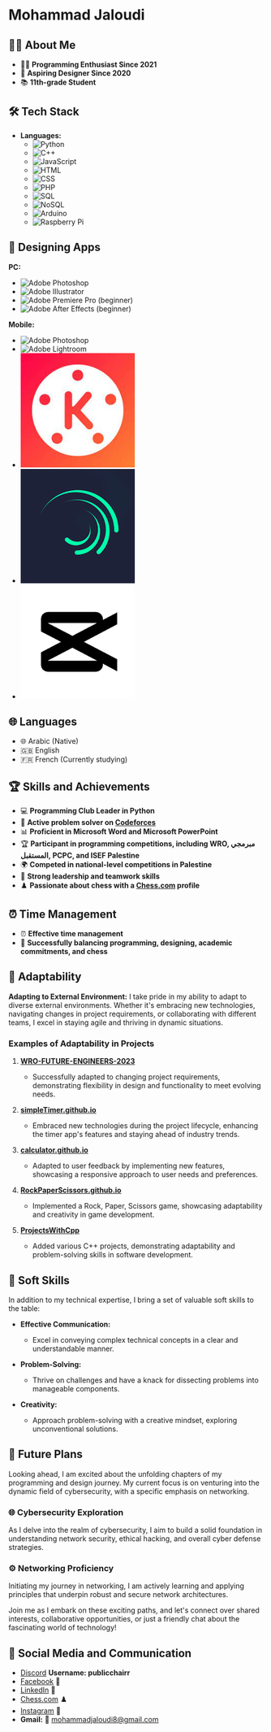 # Mohammad Jaloudi

## 👨‍💻 About Me

- 🧑‍💻 **Programming Enthusiast Since 2021**
- 🎨 **Aspiring Designer Since 2020**
- 📚 **11th-grade Student**

## 🛠️ Tech Stack

- **Languages:**
  - ![Python](https://img.shields.io/badge/Python-3776AB?style=flat&logo=python&logoColor=white)
  - ![C++](https://img.shields.io/badge/C++-00599C?style=flat&logo=c%2B%2B&logoColor=white)
  - ![JavaScript](https://img.shields.io/badge/JavaScript-F7DF1E?style=flat&logo=javascript&logoColor=black)
  - ![HTML](https://img.shields.io/badge/HTML-E34F26?style=flat&logo=html5&logoColor=white)
  - ![CSS](https://img.shields.io/badge/CSS-1572B6?style=flat&logo=css3&logoColor=white)
  - ![PHP](https://img.shields.io/badge/PHP-777BB4?style=flat&logo=php&logoColor=white)
  - ![SQL](https://img.shields.io/badge/SQL-4479A1?style=flat&logo=postgresql&logoColor=white)
  - ![NoSQL](https://img.shields.io/badge/NoSQL-4DB33D?style=flat&logo=mongodb&logoColor=white)
  - ![Arduino](https://img.shields.io/badge/Arduino-00979D?style=flat&logo=arduino&logoColor=white)
  - ![Raspberry Pi](https://img.shields.io/badge/Raspberry%20Pi-C51A4A?style=flat&logo=Raspberry%20Pi&logoColor=white)

## 🎨 Designing Apps

**PC:**
- ![Adobe Photoshop](https://img.shields.io/badge/Adobe%20Photoshop-31A8FF?style=flat&logo=adobe-photoshop&logoColor=white)
- ![Adobe Illustrator](https://img.shields.io/badge/Adobe%20Illustrator-FF9A00?style=flat&logo=adobe-illustrator&logoColor=white)
- ![Adobe Premiere Pro](https://img.shields.io/badge/Adobe%20Premiere%20Pro-9999FF?style=flat&logo=adobe-premiere-pro&logoColor=white) (beginner)
- ![Adobe After Effects](https://img.shields.io/badge/Adobe%20After%20Effects-9999FF?style=flat&logo=adobe-after-effects&logoColor=white) (beginner)

**Mobile:**
- ![Adobe Photoshop](https://img.shields.io/badge/Adobe%20Photoshop-31A8FF?style=flat&logo=adobe-photoshop&logoColor=white)
- ![Adobe Lightroom](https://img.shields.io/badge/Adobe%20Lightroom-61DAFB?style=flat&logo=adobe-lightroom&logoColor=white)
- [![Kinemaster](https://github.com/mohammadjaloudi/mohammadjaloudi/blob/main/kinemaster.jpeg)](https://github.com/mohammadjaloudi/mohammadjaloudi/blob/main/kinemaster.jpeg)
- [![Alight Motion](https://github.com/mohammadjaloudi/mohammadjaloudi/blob/main/aligth%20motion.png)](https://github.com/mohammadjaloudi/mohammadjaloudi/blob/main/aligth%20motion.png)
- [![Capcut](https://github.com/mohammadjaloudi/mohammadjaloudi/blob/main/capcut.png)](https://github.com/mohammadjaloudi/mohammadjaloudi/blob/main/capcut.png)


## 🌐 Languages

- 🌐 Arabic (Native)
- 🇬🇧 English
- 🇫🇷 French (Currently studying)

## 🏆 Skills and Achievements

- 💻 **Programming Club Leader in Python**
- 🚀 **Active problem solver on [Codeforces](https://codeforces.com/profile/secret2023)**
- 📊 **Proficient in Microsoft Word and Microsoft PowerPoint**
- 🏆 **Participant in programming competitions, including WRO, مبرمجي المستقبل, PCPC, and ISEF Palestine**
- 🌍 **Competed in national-level competitions in Palestine**
- 🤝 **Strong leadership and teamwork skills**
- ♟️ **Passionate about chess with a [Chess.com](https://www.chess.com/member/ayanokoji-kiotaka) profile**

## ⏰ Time Management

- ⏰ **Effective time management**
- 📅 **Successfully balancing programming, designing, academic commitments, and chess**

## 🔄 Adaptability

**Adapting to External Environment:**
I take pride in my ability to adapt to diverse external environments. Whether it's embracing new technologies, navigating changes in project requirements, or collaborating with different teams, I excel in staying agile and thriving in dynamic situations.

### Examples of Adaptability in Projects

1. **[WRO-FUTURE-ENGINEERS-2023](https://github.com/mohammadjaloudi/WRO-FUTURE-ENGINEERS-2023)**
   - Successfully adapted to changing project requirements, demonstrating flexibility in design and functionality to meet evolving needs.

2. **[simpleTimer.github.io](https://github.com/mohammadjaloudi/simpleTimer.github.io)**
   - Embraced new technologies during the project lifecycle, enhancing the timer app's features and staying ahead of industry trends.

3. **[calculator.github.io](https://github.com/mohammadjaloudi/calculator.github.io)**
   - Adapted to user feedback by implementing new features, showcasing a responsive approach to user needs and preferences.

4. **[RockPaperScissors.github.io](https://github.com/mohammadjaloudi/RockPaperScissors.github.io)**
   - Implemented a Rock, Paper, Scissors game, showcasing adaptability and creativity in game development.
5. **[ProjectsWithCpp](https://github.com/mohammadjaloudi/ProjectsWithCpp)**
   - Added various C++ projects, demonstrating adaptability and problem-solving skills in software development.

## 🎨 Soft Skills

In addition to my technical expertise, I bring a set of valuable soft skills to the table:

- **Effective Communication:**
  - Excel in conveying complex technical concepts in a clear and understandable manner.

- **Problem-Solving:**
  - Thrive on challenges and have a knack for dissecting problems into manageable components.

- **Creativity:**
  - Approach problem-solving with a creative mindset, exploring unconventional solutions.

## 🚀 Future Plans

Looking ahead, I am excited about the unfolding chapters of my programming and design journey. My current focus is on venturing into the dynamic field of cybersecurity, with a specific emphasis on networking.

### 🌐 Cybersecurity Exploration

As I delve into the realm of cybersecurity, I aim to build a solid foundation in understanding network security, ethical hacking, and overall cyber defense strategies.

### ⚙️ Networking Proficiency

Initiating my journey in networking, I am actively learning and applying principles that underpin robust and secure network architectures.

Join me as I embark on these exciting paths, and let's connect over shared interests, collaborative opportunities, or just a friendly chat about the fascinating world of technology!

## 📱 Social Media and Communication

- [Discord](https://discord.com/) **Username: publicchairr**
- [Facebook](https://www.facebook.com/Mohammad.Jaloudi.999/) 📘
- [LinkedIn](https://www.linkedin.com/in/mohammad-jaloudi-8176a5299/) 🔗
- [Chess.com](https://www.chess.com/member/ayanokoji-kiotaka) ♟️
- [Instagram](https://www.instagram.com/wwhite_room/) 📸
- **Gmail:** 📧 mohammadjaloudi8@gmail.com
